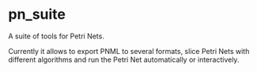 # pn_suite

A suite of tools for Petri Nets. 

Currently it allows to export PNML to several formats, slice Petri Nets with different algorithms and run the Petri Net automatically or interactively. 
